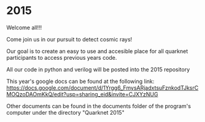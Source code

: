 # 2015

Welcome all!!!

Come join us in our pursuit to detect cosmic rays!

Our goal is to create an easy to use and accesible place for all quarknet participants to access previous years code.

All our code in python and verilog will be posted into the 2015 repository

This year's google docs can be found at the following link: https://docs.google.com/document/d/1Yrgg6_FmysARjadxtsuFznkodTJksrCMOQzoDAOmKkQ/edit?usp=sharing_eid&invite=CJXYzNUG

Other documents can be found in the documents folder of the program's computer under the directory "Quarknet 2015"
